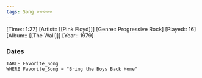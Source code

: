 ```yaml
---
tags: Song ⭐⭐⭐⭐⭐ 
---
```

[Time:: 1:27]
[Artist:: [[Pink Floyd]]]
[Genre:: Progressive Rock]
[Played:: 16]
[Album:: [[The Wall]]]
[Year:: 1979]
### Dates
````dataview
TABLE Favorite_Song
WHERE Favorite_Song = "Bring the Boys Back Home"
````
